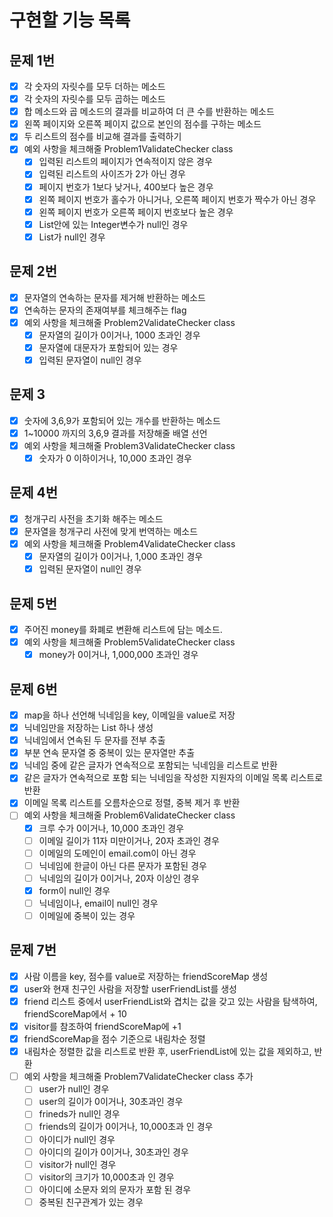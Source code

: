 # 구현할 기능 목록

## 문제 1번
- [x] 각 숫자의 자릿수를 모두 더하는 메소드
- [x] 각 숫자의 자릿수를 모두 곱하는 메소드
- [x] 합 메소드와 곱 메소드의 결과를 비교하여 더 큰 수를 반환하는 메소드
- [x] 왼쪽 페이지와 오른쪽 페이지 값으로 본인의 점수를 구하는 메소드
- [x] 두 리스트의 점수를 비교해 결과를 출력하기
- [x] 예외 사항을 체크해줄 Problem1ValidateChecker class
    - [x] 입력된 리스트의 페이지가 연속적이지 않은 경우
    - [x] 입력된 리스트의 사이즈가 2가 아닌 경우
    - [x] 페이지 번호가 1보다 낮거나, 400보다 높은 경우
    - [x] 왼쪽 페이지 번호가 홀수가 아니거나, 오른쪽 페이지 번호가 짝수가 아닌 경우
    - [x] 왼쪽 페이지 번호가 오른쪽 페이지 번호보다 높은 경우
    - [x] List안에 있는 Integer변수가 null인 경우
    - [x] List<Integer>가 null인 경우

## 문제 2번
- [x] 문자열의 연속하는 문자를 제거해 반환하는 메소드
- [x] 연속하는 문자의 존재여부를 체크해주는 flag
- [x] 예외 사항을 체크해줄 Problem2ValidateChecker class
    - [x] 문자열의 길이가 0이거나, 1000 초과인 경우
    - [x] 문자열에 대문자가 포함되어 있는 경우
    - [x] 입력된 문자열이 null인 경우

## 문제 3
- [x] 숫자에 3,6,9가 포함되어 있는 개수를 반환하는 메소드
- [x] 1~10000 까지의 3,6,9 결과를 저장해줄 배열 선언
- [x] 예외 사항을 체크해줄 Problem3ValidateChecker class
  - [x] 숫자가 0 이하이거나, 10,000 초과인 경우

## 문제 4번
- [x] 청개구리 사전을 초기화 해주는 메소드
- [x] 문자열을 청개구리 사전에 맞게 번역하는 메소드
- [x] 예외 사항을 체크해줄 Problem4ValidateChecker class
  - [x] 문자열의 길이가 0이거나, 1,000 초과인 경우 
  - [x] 입력된 문자열이 null인 경우

## 문제 5번
- [x] 주어진 money를 화폐로 변환해 리스트에 담는 메소드.
- [x] 예외 사항을 체크해줄 Problem5ValidateChecker class
  - [x] money가 0이거나, 1,000,000 초과인 경우

## 문제 6번
- [x] map을 하나 선언해 닉네임을 key, 이메일을 value로 저장
- [x] 닉네임만을 저장하는 List 하나 생성
- [x] 닉네임에서 연속된 두 문자를 전부 추출
- [x] 부분 연속 문자열 중 중복이 있는 문자열만 추출
- [x] 닉네임 중에 같은 글자가 연속적으로 포함되는 닉네임을 리스트로 반환
- [x] 같은 글자가 연속적으로 포함 되는 닉네임을 작성한 지원자의 이메일 목록 리스트로 반환
- [x] 이메일 목록 리스트를 오름차순으로 정렬, 중복 제거 후 반환
- [ ] 예외 사항을 체크해줄 Problem6ValidateChecker class
  - [x] 크루 수가 0이거나, 10,000 초과인 경우
  - [ ] 이메일 길이가 11자 미만이거나, 20자 초과인 경우
  - [ ] 이메일의 도메인이 email.com이 아닌 경우
  - [ ] 닉네임에 한글이 아닌 다른 문자가 포함된 경우
  - [ ] 닉네임의 길이가 0이거나, 20자 이상인 경우
  - [x] form이 null인 경우
  - [ ] 닉네임이나, email이 null인 경우
  - [ ] 이메일에 중복이 있는 경우

## 문제 7번
- [x] 사람 이름을 key, 점수를 value로 저장하는 friendScoreMap 생성
- [x] user와 현재 친구인 사람을 저장할 userFriendList를 생성
- [x] friend 리스트 중에서 userFriendList와 겹치는 값을 갖고 있는 사람을 탐색하여, friendScoreMap에서 + 10
- [x] visitor를 참조하여 friendScoreMap에 +1
- [x] friendScoreMap을 점수 기준으로 내림차순 정렬
- [x] 내림차순 정렬한 값을 리스트로 반환 후, userFriendList에 있는 값을 제외하고, 반환
- [ ] 예외 사항을 체크해줄 Problem7ValidateChecker class 추가
  - [ ] user가 null인 경우
  - [ ] user의 길이가 0이거나, 30초과인 경우
  - [ ] frineds가 null인 경우
  - [ ] friends의 길이가 0이거나, 10,000초과 인 경우
  - [ ] 아이디가 null인 경우
  - [ ] 아이디의 길이가 0이거나, 30초과인 경우
  - [ ] visitor가 null인 경우
  - [ ] visitor의 크기가 10,000초과 인 경우
  - [ ] 아이디에 소문자 외의 문자가 포함 된 경우
  - [ ] 중복된 친구관계가 있는 경우